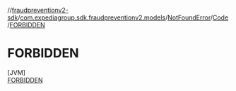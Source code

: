 //[fraudpreventionv2-sdk](../../../../../index.md)/[com.expediagroup.sdk.fraudpreventionv2.models](../../../index.md)/[NotFoundError](../../index.md)/[Code](../index.md)/[FORBIDDEN](index.md)

# FORBIDDEN

[JVM]\
[FORBIDDEN](index.md)
